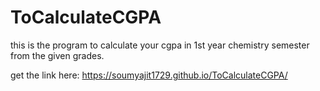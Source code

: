 # ToCalculateCGPA
this is the program to calculate your cgpa in 1st year chemistry semester from the given grades.

get the link here: https://soumyajit1729.github.io/ToCalculateCGPA/
